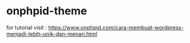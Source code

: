 # onphpid-theme
for tutorial visit : <a href="https://www.onphpid.com/cara-membuat-wordpress-menjadi-lebih-unik-dan-menari.html" target="_blank">https://www.onphpid.com/cara-membuat-wordpress-menjadi-lebih-unik-dan-menari.html</a>

